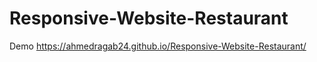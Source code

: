 # Responsive-Website-Restaurant

Demo  https://ahmedragab24.github.io/Responsive-Website-Restaurant/
